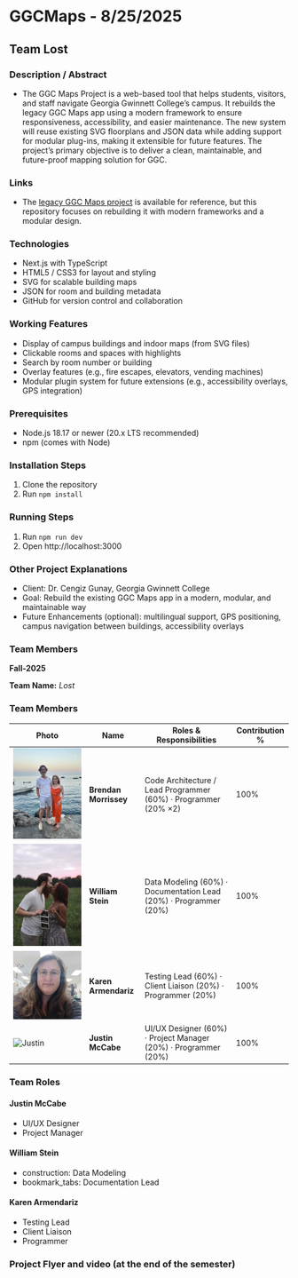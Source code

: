 
# GGCMaps - 8/25/2025

## Team Lost

### Description / Abstract
  - The GGC Maps Project is a web-based tool that helps students, visitors, and staff navigate Georgia Gwinnett College’s campus. It rebuilds the legacy GGC Maps app using a modern framework to ensure responsiveness, accessibility, and easier maintenance. The new system will reuse existing SVG floorplans and JSON data while adding support for modular plug-ins, making it extensible for future features. The project’s primary objective is to deliver a clean, maintainable, and future-proof mapping solution for GGC.

### Links
 - The [legacy GGC Maps project](http://ggcmaps.com/#Campus) is available for reference, but this repository focuses on rebuilding it with modern frameworks and a modular design.

### Technologies
- Next.js with TypeScript
- HTML5 / CSS3 for layout and styling
- SVG for scalable building maps
- JSON for room and building metadata
- GitHub for version control and collaboration

### Working Features
- Display of campus buildings and indoor maps (from SVG files)
- Clickable rooms and spaces with highlights
- Search by room number or building
- Overlay features (e.g., fire escapes, elevators, vending machines)
- Modular plugin system for future extensions (e.g., accessibility overlays, GPS integration)

### Prerequisites
- Node.js 18.17 or newer (20.x LTS recommended)
- npm (comes with Node)

### Installation Steps
1. Clone the repository
2. Run `npm install`

### Running Steps
1. Run `npm run dev`
2. Open http://localhost:3000

### Other Project Explanations
- Client: Dr. Cengiz Gunay, Georgia Gwinnett College
- Goal: Rebuild the existing GGC Maps app in a modern, modular, and maintainable way
- Future Enhancements (optional): multilingual support, GPS positioning, campus navigation between buildings, accessibility overlays


### Team Members  
**Fall-2025**

**Team Name:** *Lost* 

### Team Members  

| Photo | Name              | Roles & Responsibilities                                                                 | Contribution % |
|-------|-------------------|-------------------------------------------------------------------------------------------|----------------|
| ![Brendan](../web/public/images/BrendanM.jpg) | **Brendan Morrissey** | Code Architecture / Lead Programmer (60%) · Programmer (20% ×2)   | 100% |
| ![William](../web/public/images/will.jpg)     | **William Stein**     | Data Modeling (60%) · Documentation Lead (20%) · Programmer (20%) | 100% |
| ![Karen](../web/public/images/karen.jpg)      | **Karen Armendariz**  | Testing Lead (60%) · Client Liaison (20%) · Programmer (20%)      | 100% |
| ![Justin](../web/public/images/justin.jpg)    | **Justin McCabe**     | UI/UX Designer (60%) · Project Manager (20%) · Programmer (20%)   | 100% |

### Team Roles 

#### Justin McCabe
- UI/UX Designer
- Project Manager
#### William Stein
- construction: Data Modeling
- bookmark_tabs: Documentation Lead

#### Karen Armendariz
- Testing Lead
- Client Liaison
- Programmer

### Project Flyer and video (at the end of the semester)


